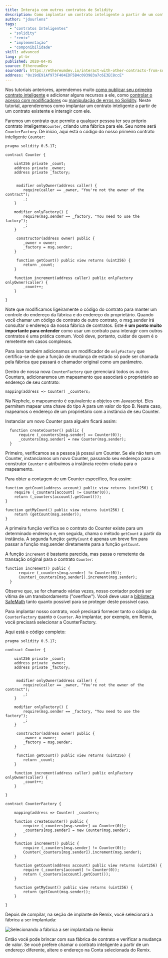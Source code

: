 ```yaml
---
title: Interaja com outros contratos de Solidity
description: Como implantar um contrato inteligente a partir de um contrato existente e interagir com ele
author: "jdourlens"
tags:
  - "contratos Inteligentes"
  - "solidity"
  - "remix"
  - "implementação"
  - "componibilidade"
skill: advanced
lang: pt-br
published: 2020-04-05
source: EthereumDev
sourceUrl: https://ethereumdev.io/interact-with-other-contracts-from-solidity/
address: "0x19dE91Af973F404EDF5B4c093983a7c6E3EC8ccE"
---
```


Nos tutoriais anteriores, aprendemos muito [como publicar seu primeiro contrato inteligente](/developers/tutorials/deploying-your-first-smart-contract/) e adicionar alguns recursos a ele, como [controlar o acesso com modificadores](https://ethereumdev.io/organize-your-code-and-control-access-to-your-smart-contract-with-modifiers/) ou [manipulação de erros no Solidity](https://ethereumdev.io/handle-errors-in-solidity-with-require-and-revert/). Neste tutorial, aprenderemos como implantar um contrato inteligente a partir de um contrato existente e interagir com ele.

Faremos um contrato que permite a qualquer pessoa ter seu próprio contrato inteligente`Counter`, criando uma fábrica para ele. Seu nome será `CounterFactory`. De início, aqui está o código do nosso primeiro contrato inteligente `Counter`:

```solidity
pragma solidity 0.5.17;

contract Counter {

    uint256 private _count;
    address private _owner;
    address private _factory;


     modifier onlyOwner(address caller) {
        require(caller == _owner, "You're not the owner of the contract");
        _;
    }

    modifier onlyFactory() {
        require(msg.sender == _factory, "You need to use the factory");
        _;
    }

     constructor(address owner) public {
        _owner = owner;
        _factory = msg.sender;
    }

     function getCount() public view returns (uint256) {
        return _count;
    }

    function increment(address caller) public onlyFactory onlyOwner(caller) {
        _count++;
    }

}
```

Note que modificamos ligeiramente o código do contrato para manter um controle do endereço da fábrica e do endereço do proprietário. Quando você chamar um código de contrato de outro contrato, o msg.sender irá consultar o endereço da nossa fábrica de contratos. Este é **um ponto muito importante para entender** como usar um contrato para interagir com outros contratos é uma prática comum. Você deve, portanto, cuidar de quem é o remetente em casos complexos.

Para isso também adicionamos um modificador de `onlyFactory` que certifica-se de que a função de mudança de estado só pode ser chamada pela fábrica que passará o chamador original como um parâmetro.

Dentro de nossa nova `CounterFactory` que gerenciará todos os outros Counters, adicionaremos um mapeamento que associará o proprietário ao endereço de seu contrato:

```solidity
mapping(address => Counter) _counters;
```

Na Nephele, o mapeamento é equivalente a objetos em Javascript. Eles permitem mapear uma chave do tipo A para um valor do tipo B. Neste caso, mapeamos o endereço de um proprietário com a instância de seu Counter.

Instanciar um novo Counter para alguém ficará assim:

```solidity
  function createCounter() public {
      require (_counters[msg.sender] == Counter(0));
      _counters[msg.sender] = new Counter(msg.sender);
  }
```

Primeiro, verificamos se a pessoa já possui um Counter. Se ele não tem um Counter, instanciamos um novo Counter, passando seu endereço para o construtor `Counter` e atribuímos a instância recém-criada para o mapeamento.

Para obter a contagem de um Counter específico, fica assim:

```solidity
function getCount(address account) public view returns (uint256) {
    require (_counters[account] != Counter(0));
    return (_counters[account].getCount());
}

function getMyCount() public view returns (uint256) {
    return (getCount(msg.sender));
}
```

A primeira função verifica se o contrato do Counter existe para um determinado endereço e, em seguida, chama o método `getCount` a partir da instância. A segunda função: `getMyCount` é apenas um breve fim para passar a função msg.sender diretamente para a função `getCount`.

A função `increment` é bastante parecida, mas passa o remetente da transação original para o contrato `Counter`:

```solidity
function increment() public {
      require (_counters[msg.sender] != Counter(0));
      Counter(_counters[msg.sender]).increment(msg.sender);
  }
```

Observe que, se for chamado várias vezes, nosso contador poderá ser vítima de um transbordamento ("overflow"). Você deve usar a [biblioteca SafeMath](https://ethereumdev.io/using-safe-math-library-to-prevent-from-overflows/) tanto quanto possível para se proteger deste possível caso.

Para implantar nosso contrato, você precisará fornecer tanto o código da `CounterFactory` quanto o `Counter`. Ao implantar, por exemplo, em Remix, você precisará selecionar a CounterFactory.

Aqui está o código completo:

```solidity
pragma solidity 0.5.17;

contract Counter {

    uint256 private _count;
    address private _owner;
    address private _factory;


     modifier onlyOwner(address caller) {
        require(caller == _owner, "You're not the owner of the contract");
        _;
    }

    modifier onlyFactory() {
        require(msg.sender == _factory, "You need to use the factory");
        _;
    }

     constructor(address owner) public {
        _owner = owner;
        _factory = msg.sender;
    }

     function getCount() public view returns (uint256) {
        return _count;
    }

    function increment(address caller) public onlyFactory onlyOwner(caller) {
        _count++;
    }

}

contract CounterFactory {

    mapping(address => Counter) _counters;

    function createCounter() public {
        require (_counters[msg.sender] == Counter(0));
        _counters[msg.sender] = new Counter(msg.sender);
    }

    function increment() public {
        require (_counters[msg.sender] != Counter(0));
        Counter(_counters[msg.sender]).increment(msg.sender);
    }

    function getCount(address account) public view returns (uint256) {
        require (_counters[account] != Counter(0));
        return (_counters[account].getCount());
    }

    function getMyCount() public view returns (uint256) {
        return (getCount(msg.sender));
    }

}
```

Depois de compilar, na seção de implante de Remix, você selecionará a fábrica a ser implantada:

![Selecionando a fábrica a ser implantada no Remix](./counterfactory-deploy.png)

Então você pode brincar com sua fábrica de contrato e verificar a mudança de valor. Se você prefere chamar o contrato inteligente a partir de um endereço diferente, altere o endereço na Conta selecionada do Remix.

